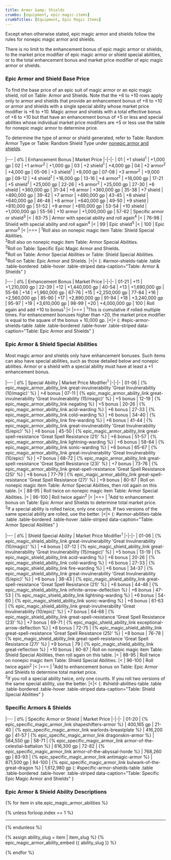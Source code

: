 ```yaml
---
title: Armor &amp; Shields
crumbs: [equipment, epic-magic-items]
crumbTitles: [Equipment, Epic Magic Items]
---
```


Except when otherwise stated, epic magic armor and shields follow the rules for nonepic magic armor and shields.

There is no limit to the enhancement bonus of epic magic armor or shields, to the market price modifier of epic magic armor or shield special abilities, or to the total enhancement bonus and market price modifier of epic magic armor or shields.

### Epic Armor and Shield Base Price

To find the base price of an epic suit of magic armor or an epic magic shield, roll on Table: Armor and Shields. Note that the +6 to +10 rows apply only to armor and shields that provide an enhancement bonus of +6 to +10 or armor and shields with a single special ability whose market price modifier is +6 to +10. Magic armor and shields with a total effective bonus of +6 to +10 but that have an enhancement bonus of +5 or less and special abilities whose individual market price modifiers are +5 or less use the table for nonepic magic armor to determine price.

To determine the type of armor or shield generated, refer to Table: Random Armor Type or Table: Random Shield Type under [nonepic armor and shields]({{site.ur.}}/equipment/magic-items/armor/).

|---
| d% | Enhancement Bonus | Market Price
|-|-|-
| 01 | +1 shield<sup>1</sup> | +1,000 gp
| 02 | +1 armor<sup>2</sup> | +1,000 gp
| 03 | +2 shield<sup>1</sup> | +4,000 gp
| 04 | +2 armor<sup>2</sup> | +4,000 gp
| 05-06 | +3 shield<sup>1</sup> | +9,000 gp
| 07-08 | +3 armor<sup>2</sup> | +9,000 gp
| 09-12 | +4 shield<sup>1</sup> | +16,000 gp
| 13-16 | +4 armor<sup>2</sup> | +16,000 gp
| 17-21 | +5 shield<sup>1</sup> | +25,000 gp
| 22-26 | +5 armor<sup>2</sup> | +25,000 gp
| 27-30 | +6 shield | +360,000 gp
| 31-34 | +6 armor | +360,000 gp
| 35-38 | +7 shield | +490,000 gp
| 39-42 | +7 armor | +490,000 gp
| 43-45 | +8 shield | +640,000 gp
| 46-48 | +8 armor | +640,000 gp
| 49-50 | +9 shield | +810,000 gp
| 51-52 | +9 armor | +810,000 gp
| 53-54 | +10 shield | +1,000,000 gp
| 55-56 | +10 armor | +1,000,000 gp
| 57-62 | Specific armor or shield<sup>3</sup> |<
| 63-75 | Armor with special ability and roll again<sup>4</sup> |<
| 76-98 | Shield with special ability and roll again<sup>4</sup> |<
| 99 | Epic shield<sup>5</sup> |<
| 100 | Epic armor<sup>5</sup> |<
|===
| <sup>1</sup>Roll also on nonepic magic item Table: Shield Special Abilities.<br><sup>2</sup>Roll also on nonepic magic item Table: Armor Special Abilities.<br><sup>3</sup>Roll on Table: Specific Epic Magic Armor and Shields.<br><sup>4</sup>Roll on Table: Armor Special Abilities or Table: Shield Special Abilities.<br><sup>5</sup>Roll on Table: Epic Armor and Shields. |<|<
{: #armor-shields-table .table .table-bordered .table-hover .table-striped data-caption="Table: Armor &amp; Shields" }

|---
| d% | Enhancement Bonus | Market Price
|-|-|-
| 01-21 | +11 | +1,210,000 gp
| 22-39 | +12 | +1,440,000 gp
| 40-54 | +13 | +1,690,000 gp
| 55-66 | +14 | +1,960,000 gp
| 67-76 | +15 | +2,250,000 gp
| 77-84 | +16 | +2,560,000 gp
| 85-90 | +17 | +2,890,000 gp
| 91-94 | +18 | +3,240,000 gp
| 95-97 | +19 | +3,610,000 gp
| 98-99 | +20 | +4,000,000 gp
| 100 | Roll again and add +10 to bonus<sup>1</sup> |<
|===
| <sup>1</sup>This is cumulative if rolled multiple times. For enhancement bonuses higher than +20, the market price modifier is equal to the square of the bonus &times; 10,000 gp. |<|<
{: #epic-armor-shields-table .table .table-bordered .table-hover .table-striped data-caption="Table: Epic Armor and Shields" }

### Epic Armor &amp; Shield Special Abilities

Most magic armor and shields only have enhancement bonuses. Such items can also have special abilities, such as those detailed below and nonepic abilities. Armor or a shield with a special ability must have at least a +1 enhancement bonus.

|---
| d% | Special Ability | Market Price Modifier<sup>1</sup>
|-|-|-
| 01-06 | {% epic_magic_armor_ability_link great-invulnerability 'Great Invulnerability (10/magic)' %} | +4 bonus
| 07-11 | {% epic_magic_armor_ability_link great-invulnerability 'Great Invulnerability (15/magic)' %} | +5 bonus
| 12-19 | {% epic_magic_armor_ability_link negating %} | +5 bonus
| 20-26 | {% epic_magic_armor_ability_link acid-warding %} | +6 bonus
| 27-33 | {% epic_magic_armor_ability_link cold-warding %} | +6 bonus
| 34-40 | {% epic_magic_armor_ability_link fire-warding %} | +6 bonus
| 41-44 | {% epic_magic_armor_ability_link great-invulnerability 'Great Invulnerability (5/epic)' %} | +6 bonus
| 45-50 | {% epic_magic_armor_ability_link great-spell-resistance 'Great Spell Resistance (21)' %} | +6 bonus
| 51-57 | {% epic_magic_armor_ability_link lightning-warding %} | +6 bonus
| 58-64 | {% epic_magic_armor_ability_link sonic-warding %} | +6 bonus
| 65-67 | {% epic_magic_armor_ability_link great-invulnerability 'Great Invulnerability (10/epic)' %} | +7 bonus
| 68-72 | {% epic_magic_armor_ability_link great-spell-resistance 'Great Spell Resistance (23)' %} | +7 bonus
| 73-76 | {% epic_magic_armor_ability_link great-spell-resistance 'Great Spell Resistance (25)' %} | +8 bonus
| 77-79 | {% epic_magic_armor_ability_link great-spell-resistance 'Great Spell Resistance (27)' %} | +9 bonus
| 80-87 | Roll on nonepic magic item Table: Armor Special Abilities, then roll again on this table. |<
| 88-95 | Roll twice on nonepic magic item Table: Armor Special Abilities. |<
| 96-100 | Roll twice again<sup>2</sup> |<
|===
| <sup>1</sup>Add to enhancement bonus on Table: Epic Armor and Shields to determine total market price.<br><sup>2</sup>If a special ability is rolled twice, only one counts. If two versions of the same special ability are rolled, use the better. |<|<
{: #armor-abilities-table .table .table-bordered .table-hover .table-striped data-caption="Table: Armor Special Abilities" }

|---
| d% | Shield Special Ability | Market Price Modifier<sup>1</sup>
|-|-|-
| 01-06 | {% epic_magic_shield_ability_link great-invulnerability 'Great Invulnerability (10/magic)' %} | +4 bonus
| 07-12 | {% epic_magic_shield_ability_link great-invulnerability 'Great Invulnerability (15/magic)' %} | +5 bonus
| 13-19 | {% epic_magic_shield_ability_link acid-warding %} | +6 bonus
| 20-26 | {% epic_magic_shield_ability_link cold-warding %} | +6 bonus
| 27-33 | {% epic_magic_shield_ability_link fire-warding %} | +6 bonus
| 34-37 | {% epic_magic_shield_ability_link great-invulnerability 'Great Invulnerability (5/epic)' %} | +6 bonus
| 38-43 | {% epic_magic_shield_ability_link great-spell-resistance 'Great Spell Resistance (21)' %} | +6 bonus
| 44-46 | {% epic_magic_shield_ability_link infinite-arrow-deflection %} | +6 bonus
| 47-53 | {% epic_magic_shield_ability_link lightning-warding %} | +6 bonus
| 54-60 | {% epic_magic_shield_ability_link sonic-warding %} | +6 bonus
| 61-63 | {% epic_magic_shield_ability_link great-invulnerability 'Great Invulnerability (10/epic)' %} | +7 bonus
| 64-68 | {% epic_magic_shield_ability_link great-spell-resistance 'Great Spell Resistance (23)' %} | +7 bonus
| 69-71 | {% epic_magic_shield_ability_link exceptional-arrow-deflection %} | +8 bonus
| 72-75 | {% epic_magic_shield_ability_link great-spell-resistance 'Great Spell Resistance (25)' %} | +8 bonus
| 76-78 | {% epic_magic_shield_ability_link great-spell-resistance 'Great Spell Resistance (27)' %} | +9 bonus
| 79 | {% epic_magic_shield_ability_link great-reflection %} | +10 bonus
| 80-87 | Roll on nonepic magic item Table: Shield Special Abilities, then roll again on this table. |<
| 88-95 | Roll twice on nonepic magic item Table: Shield Special Abilities. |<
| 96-100 | Roll twice again<sup>2</sup> |<
|===
| <sup>1</sup>Add to enhancement bonus on Table: Epic Armor and Shields to determine total market price.<br><sup>2</sup>If you roll a special ability twice, only one counts. If you roll two versions of the same special ability, use the better. |<|<
{: #shield-abilities-table .table .table-bordered .table-hover .table-striped data-caption="Table: Shield Special Abilities" }

### Specific Armors &amp; Shields

|---
| d% | Specific Armor or Shield | Market Price
|-|-|-
| 01-20 | {% epic_specific_magic_armor_link shapeshifters-armor %} | 400,165 gp
| 21-40 | {% epic_specific_magic_armor_link warlords-breastplate %} | 416,200 gp
| 41-57 | {% epic_specific_magic_armor_link dragonskin-armor %} | 564,550 gp
| 58-71 | {% epic_specific_magic_armor_link armor-of-the-celestial-battalion %} | 616,300 gp
| 72-82 | {% epic_specific_magic_armor_link armor-of-the-abyssal-horde %} | 768,260 gp
| 83-93 | {% epic_specific_magic_armor_link antimagic-armor %} | 871,500 gp
| 94-100 | {% epic_specific_magic_armor_link bulwark-of-the-great-dragon %} | 1,612,980 gp
{: #specific-armor-shields-table .table .table-bordered .table-hover .table-striped data-caption="Table: Specific Epic Magic Armor and Shields" }

### Epic Armor &amp; Shield Ability Descriptions

{% for item in site.epic_magic_armor_abilities %}

{% unless forloop.index == 1 %}
* * *
{% endunless %}

{% assign ability_slug = item | item_slug %}
{% epic_magic_armor_ability_embed {{ ability_slug }} %}

{% endfor %}